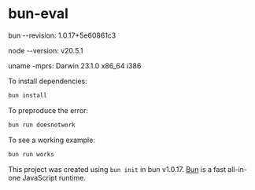 # bun-eval

bun --revision: 1.0.17+5e60861c3

node --version: v20.5.1

uname -mprs: Darwin 23.1.0 x86_64 i386

To install dependencies:

```bash
bun install
```

To preproduce the error:

```bash
bun run doesnotwork
```

To see a working example:

```bash
bun run works
```

This project was created using `bun init` in bun v1.0.17. [Bun](https://bun.sh) is a fast all-in-one JavaScript runtime.
